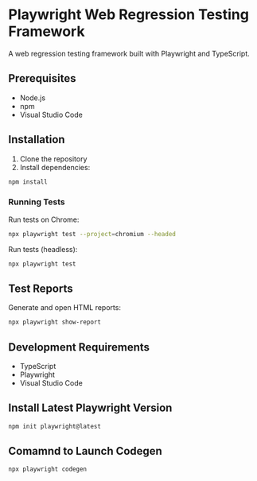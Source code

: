 # Playwright Web Regression Testing Framework

A web regression testing framework built with Playwright and TypeScript.

## Prerequisites

- Node.js 
- npm
- Visual Studio Code

## Installation

1. Clone the repository
2. Install dependencies:

```bash
npm install
```

### Running Tests

Run tests on Chrome:
```bash
npx playwright test --project=chromium --headed
```

Run tests (headless):
```bash
npx playwright test
```

## Test Reports

Generate and open HTML reports:
```bash
npx playwright show-report
```

## Development Requirements

- TypeScript
- Playwright
- Visual Studio Code

## Install Latest Playwright Version 

```bash
npm init playwright@latest
```

## Comamnd to Launch Codegen

```bash
npx playwright codegen
```
